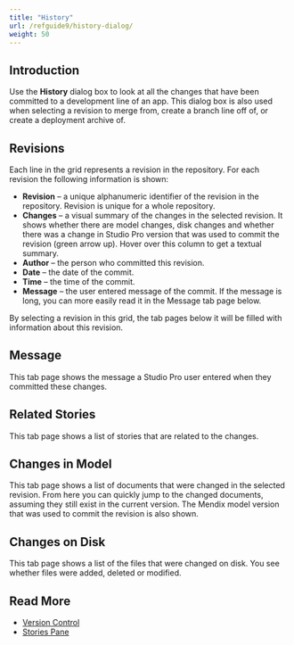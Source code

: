 ```yaml
---
title: "History"
url: /refguide9/history-dialog/
weight: 50
---
```

## Introduction

Use the **History** dialog box to look at all the changes that have been committed to a development line of an app. This dialog box is also used when selecting a revision to merge from, create a branch line off of, or create a deployment archive of.

## Revisions

Each line in the grid represents a revision in the repository. For each revision the following information is shown:

* **Revision** – a unique alphanumeric identifier of the revision in the repository. Revision is unique for a whole repository.
* **Changes** – a visual summary of the changes in the selected revision. It shows whether there are model changes, disk changes and whether there was a change in Studio Pro version that was used to commit the revision (green arrow up). Hover over this column to get a textual summary.
* **Author** – the person who committed this revision.
* **Date** – the date of the commit.
* **Time** – the time of the commit.
* **Message** – the user entered message of the commit. If the message is long, you can more easily read it in the Message tab page below.

By selecting a revision in this grid, the tab pages below it will be filled with information about this revision.

## Message

This tab page shows the message a Studio Pro user entered when they committed these changes.

## Related Stories

This tab page shows a list of stories that are related to the changes.

## Changes in Model

This tab page shows a list of documents that were changed in the selected revision. From here you can quickly jump to the changed documents, assuming they still exist in the current version. The Mendix model version that was used to commit the revision is also shown. 

## Changes on Disk

This tab page shows a list of the files that were changed on disk. You see whether files were added, deleted or modified.

## Read More

* [Version Control](/refguide9/version-control/)
* [Stories Pane](/refguide9/stories-pane/)
